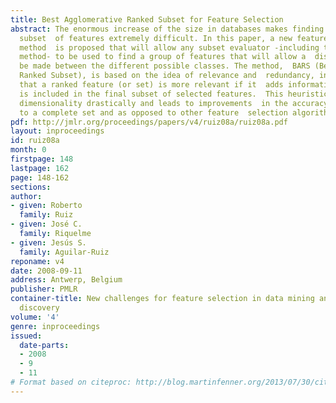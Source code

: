 ```yaml
---
title: Best Agglomerative Ranked Subset for Feature Selection
abstract: The enormous increase of the size in databases makes finding an optimal
  subset  of features extremely difficult. In this paper, a new feature selection
  method  is proposed that will allow any subset evaluator -including the wrapper  evaluation
  method- to be used to find a group of features that will allow a  distinction to
  be made between the different possible classes. The method,  BARS (Best Agglomerative
  Ranked Subset), is based on the idea of relevance and  redundancy, in the sense
  that a ranked feature (or set) is more relevant if it  adds information when it
  is included in the final subset of selected features.  This heuristic method reduces
  dimensionality drastically and leads to improvements  in the accuracy, in comparison
  to a complete set and as opposed to other feature  selection algorithms.
pdf: http://jmlr.org/proceedings/papers/v4/ruiz08a/ruiz08a.pdf
layout: inproceedings
id: ruiz08a
month: 0
firstpage: 148
lastpage: 162
page: 148-162
sections: 
author:
- given: Roberto
  family: Ruiz
- given: José C.
  family: Riquelme
- given: Jesús S.
  family: Aguilar-Ruiz
reponame: v4
date: 2008-09-11
address: Antwerp, Belgium
publisher: PMLR
container-title: New challenges for feature selection in data mining and knowledge
  discovery
volume: '4'
genre: inproceedings
issued:
  date-parts:
  - 2008
  - 9
  - 11
# Format based on citeproc: http://blog.martinfenner.org/2013/07/30/citeproc-yaml-for-bibliographies/
---
```

